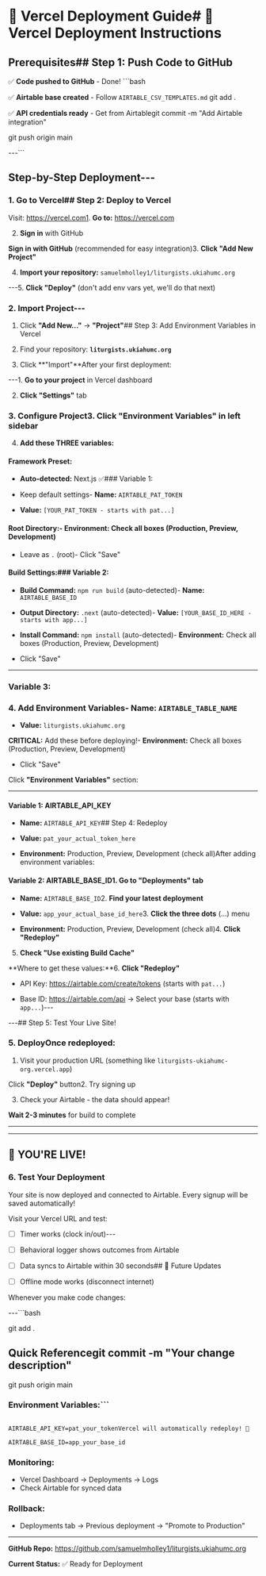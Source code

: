 # 🚀 Vercel Deployment Guide# 🚀 Vercel Deployment Instructions



## Prerequisites## Step 1: Push Code to GitHub



✅ **Code pushed to GitHub** - Done!  ```bash

✅ **Airtable base created** - Follow `AIRTABLE_CSV_TEMPLATES.md`  git add .

✅ **API credentials ready** - Get from Airtablegit commit -m "Add Airtable integration"

git push origin main

---```



## Step-by-Step Deployment---



### 1. Go to Vercel## Step 2: Deploy to Vercel



Visit: https://vercel.com1. **Go to:** https://vercel.com

2. **Sign in** with GitHub

**Sign in with GitHub** (recommended for easy integration)3. **Click "Add New Project"**

4. **Import your repository:** `samuelmholley1/liturgists.ukiahumc.org`

---5. **Click "Deploy"** (don't add env vars yet, we'll do that next)



### 2. Import Project---



1. Click **"Add New..."** → **"Project"**## Step 3: Add Environment Variables in Vercel

2. Find your repository: **`liturgists.ukiahumc.org`**

3. Click **"Import"**After your first deployment:



---1. **Go to your project** in Vercel dashboard

2. **Click "Settings"** tab

### 3. Configure Project3. **Click "Environment Variables"** in left sidebar

4. **Add these THREE variables:**

#### Framework Preset:

- **Auto-detected:** Next.js ✅### Variable 1:

- Keep default settings- **Name:** `AIRTABLE_PAT_TOKEN`

- **Value:** `[YOUR_PAT_TOKEN - starts with pat...]`

#### Root Directory:- **Environment:** Check all boxes (Production, Preview, Development)

- Leave as `.` (root)- Click "Save"



#### Build Settings:### Variable 2:

- **Build Command:** `npm run build` (auto-detected)- **Name:** `AIRTABLE_BASE_ID`

- **Output Directory:** `.next` (auto-detected)- **Value:** `[YOUR_BASE_ID_HERE - starts with app...]`

- **Install Command:** `npm install` (auto-detected)- **Environment:** Check all boxes (Production, Preview, Development)

- Click "Save"

---

### Variable 3:

### 4. Add Environment Variables- **Name:** `AIRTABLE_TABLE_NAME`

- **Value:** `liturgists.ukiahumc.org`

**CRITICAL:** Add these before deploying!- **Environment:** Check all boxes (Production, Preview, Development)

- Click "Save"

Click **"Environment Variables"** section:

---

#### Variable 1: AIRTABLE_API_KEY

- **Name:** `AIRTABLE_API_KEY`## Step 4: Redeploy

- **Value:** `pat_your_actual_token_here`

- **Environment:** Production, Preview, Development (check all)After adding environment variables:



#### Variable 2: AIRTABLE_BASE_ID1. **Go to "Deployments"** tab

- **Name:** `AIRTABLE_BASE_ID`2. **Find your latest deployment**

- **Value:** `app_your_actual_base_id_here`3. **Click the three dots** (...) menu

- **Environment:** Production, Preview, Development (check all)4. **Click "Redeploy"**

5. **Check "Use existing Build Cache"**

**Where to get these values:**6. **Click "Redeploy"**

- API Key: https://airtable.com/create/tokens (starts with `pat...`)

- Base ID: https://airtable.com/api → Select your base (starts with `app...`)---



---## Step 5: Test Your Live Site!



### 5. DeployOnce redeployed:

1. Visit your production URL (something like `liturgists-ukiahumc-org.vercel.app`)

Click **"Deploy"** button2. Try signing up

3. Check your Airtable - the data should appear!

**Wait 2-3 minutes** for build to complete

---

---

## 🎉 YOU'RE LIVE!

### 6. Test Your Deployment

Your site is now deployed and connected to Airtable. Every signup will be saved automatically!

Visit your Vercel URL and test:

- [ ] Timer works (clock in/out)---

- [ ] Behavioral logger shows outcomes from Airtable

- [ ] Data syncs to Airtable within 30 seconds## 🔄 Future Updates

- [ ] Offline mode works (disconnect internet)

Whenever you make code changes:

---```bash

git add .

## Quick Referencegit commit -m "Your change description"

git push origin main

### Environment Variables:```

```env

AIRTABLE_API_KEY=pat_your_tokenVercel will automatically redeploy! 🚀

AIRTABLE_BASE_ID=app_your_base_id
```

### Monitoring:
- Vercel Dashboard → Deployments → Logs
- Check Airtable for synced data

### Rollback:
- Deployments tab → Previous deployment → "Promote to Production"

---

**GitHub Repo:** https://github.com/samuelmholley1/liturgists.ukiahumc.org

**Current Status:** ✅ Ready for Deployment
